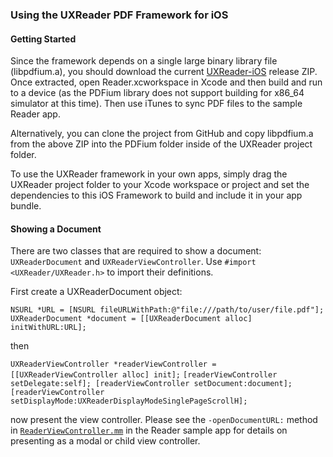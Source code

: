 ### Using the UXReader PDF Framework for iOS

#### Getting Started

Since the framework depends on a single large binary library file (libpdfium.a), you should download the
current [UXReader-iOS](https://github.com/vfr/UXReader-iOS/releases/download/0.1.1/UXReader-iOS.zip)
release ZIP. Once extracted, open Reader.xcworkspace in Xcode and then build and run to a device
(as the PDFium library does not support building for x86_64 simulator at this time).
Then use iTunes to sync PDF files to the sample Reader app.

Alternatively, you can clone the project from GitHub and copy libpdfium.a from the above ZIP into
the PDFium folder inside of the UXReader project folder.

To use the UXReader framework in your own apps, simply drag the UXReader project folder to your
Xcode workspace or project and set the dependencies to this iOS Framework to build and include
it in your app bundle.

#### Showing a Document

There are two classes that are required to show a document: `UXReaderDocument` and `UXReaderViewController`.
Use `#import <UXReader/UXReader.h>` to import their definitions.

First create a UXReaderDocument object:

`NSURL *URL = [NSURL fileURLWithPath:@"file:///path/to/user/file.pdf"];`
`UXReaderDocument *document = [[UXReaderDocument alloc] initWithURL:URL];`

then

`UXReaderViewController *readerViewController = [[UXReaderViewController alloc] init];`
`[readerViewController setDelegate:self]; [readerViewController setDocument:document];`
`[readerViewController setDisplayMode:UXReaderDisplayModeSinglePageScrollH];`

now present the view controller. Please see the `-openDocumentURL:` method in
[`ReaderViewController.mm`](https://github.com/vfr/UXReader-iOS/blob/master/Reader/Reader/ReaderViewController.mm)
in the Reader sample app for details on presenting as a modal or child view controller.
